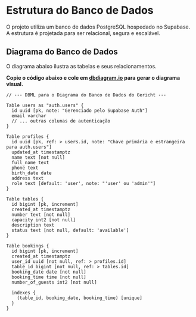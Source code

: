 # Estrutura do Banco de Dados

O projeto utiliza um banco de dados PostgreSQL hospedado no Supabase. A estrutura é projetada para ser relacional, segura e escalável.

## Diagrama do Banco de Dados

O diagrama abaixo ilustra as tabelas e seus relacionamentos.

**Copie o código abaixo e cole em [dbdiagram.io](https://dbdiagram.io/) para gerar o diagrama visual.**

```dbml
// --- DBML para o Diagrama do Banco de Dados do Gericht ---

Table users as "auth.users" {
  id uuid [pk, note: "Gerenciado pelo Supabase Auth"]
  email varchar
  // ... outras colunas de autenticação
}

Table profiles {
  id uuid [pk, ref: > users.id, note: "Chave primária e estrangeira para auth.users"]
  updated_at timestamptz
  name text [not null]
  full_name text
  phone text
  birth_date date
  address text
  role text [default: 'user', note: "'user' ou 'admin'"]
}

Table tables {
  id bigint [pk, increment]
  created_at timestamptz
  number text [not null]
  capacity int2 [not null]
  description text
  status text [not null, default: 'available']
}

Table bookings {
  id bigint [pk, increment]
  created_at timestamptz
  user_id uuid [not null, ref: > profiles.id]
  table_id bigint [not null, ref: > tables.id]
  booking_date date [not null]
  booking_time time [not null]
  number_of_guests int2 [not null]

  indexes {
    (table_id, booking_date, booking_time) [unique]
  }
}